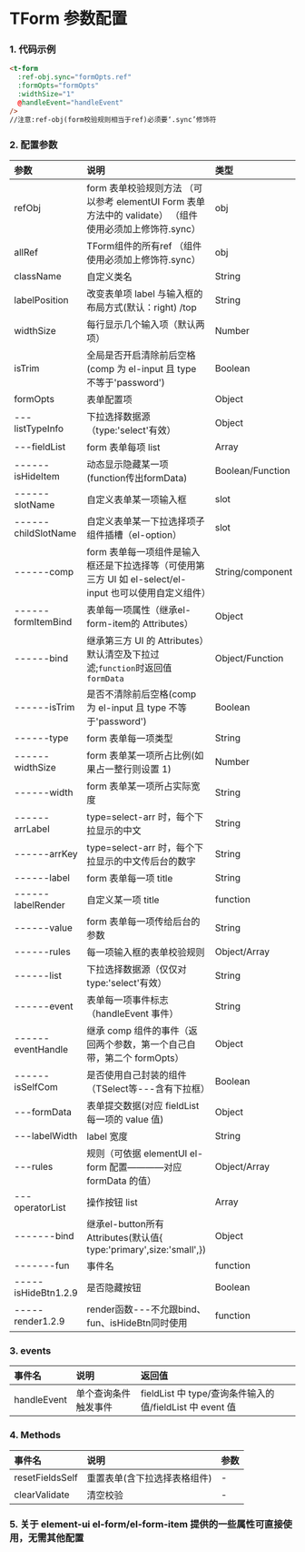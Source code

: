 # TForm 参数配置

### 1. 代码示例

```html
<t-form
  :ref-obj.sync="formOpts.ref"
  :formOpts="formOpts"
  :widthSize="1"
  @handleEvent="handleEvent"
/>
//注意:ref-obj(form校验规则相当于ref)必须要‘.sync’修饰符
```
### 2. 配置参数

| 参数                                 | 说明                                                                                                    | 类型             | 默认值      |
| :----------------------------------- | :------------------------------------------------------------------------------------------------------ | :--------------- | :---------- |
| refObj                               | form 表单校验规则方法 （可以参考 elementUI Form 表单方法中的 validate） （组件使用必须加上修饰符.sync） | obj              | -           |
| allRef                               | TForm组件的所有ref （组件使用必须加上修饰符.sync）                                                      | obj              | -           |
| className                            | 自定义类名                                                                                              | String           | -           |
| labelPosition                        | 改变表单项 label 与输入框的布局方式(默认：right) /top                                                   | String           | 'right'     |
| widthSize                            | 每行显示几个输入项（默认两项）                                                                          | Number           | 2           |
| isTrim                               | 全局是否开启清除前后空格(comp 为 el-input 且 type 不等于'password')                                     | Boolean          | true        |
| formOpts                             | 表单配置项                                                                                              | Object           | {}          |
| ---listTypeInfo                      | 下拉选择数据源（type:'select'有效）                                                                     | Object           | {}          |
| ---fieldList                         | form 表单每项 list                                                                                      | Array            | []          |
| ------isHideItem                     | 动态显示隐藏某一项(function传出formData)                                                                | Boolean/Function | false       |
| ------slotName                       | 自定义表单某一项输入框                                                                                  | slot             | -           |
| ------childSlotName                  | 自定义表单某一下拉选择项子组件插槽（el-option）                                                         | slot             | -           |
| ------comp                           | form 表单每一项组件是输入框还是下拉选择等（可使用第三方 UI 如 el-select/el-input 也可以使用自定义组件） | String/component | -           |
| ------formItemBind                   | 表单每一项属性（继承el-form-item的 Attributes）                                                         | Object           | -           |
| ------bind                           | 继承第三方 UI 的 Attributes）默认清空及下拉过滤;`function`时返回值`formData`                            | Object/Function  | -           |
| ------isTrim                         | 是否不清除前后空格(comp 为 el-input 且 type 不等于'password')                                           | Boolean          | false       |
| ------type                           | form 表单每一项类型                                                                                     | String           | 是          |
| ------widthSize                      | form 表单某一项所占比例(如果占一整行则设置 1)                                                           | Number           | 2           |
| ------width                          | form 表单某一项所占实际宽度                                                                             | String           | 100%        |
| ------arrLabel                       | type=select-arr 时，每个下拉显示的中文                                                                  | String           | 'dictLabel' |
| ------arrKey                         | type=select-arr 时，每个下拉显示的中文传后台的数字                                                      | String           | 'dictValue' |
| ------label                          | form 表单每一项 title                                                                                   | String           | -           |
| ------labelRender                    | 自定义某一项 title                                                                                      | function         | -           |
| ------value                          | form 表单每一项传给后台的参数                                                                           | String           | -           |
| ------rules                          | 每一项输入框的表单校验规则                                                                              | Object/Array     | -           |
| ------list                           | 下拉选择数据源（仅仅对 type:'select'有效）                                                              | String           | -           |
| ------event                          | 表单每一项事件标志（handleEvent 事件）                                                                  | String           | -           |
| ------eventHandle                    | 继承 comp 组件的事件（返回两个参数，第一个自己自带，第二个 formOpts）                                   | Object           | -           |
| ------isSelfCom                      | 是否使用自己封装的组件（TSelect等---含有下拉框）                                                        | Boolean          | false       |
| ---formData                          | 表单提交数据(对应 fieldList 每一项的 value 值)                                                          | Object           | -           |
| ---labelWidth                        | label 宽度                                                                                              | String           | 120px       |
| ---rules                             | 规则（可依据 elementUI el-form 配置————对应 formData 的值）                                             | Object/Array     | -           |
| ---operatorList                      | 操作按钮 list                                                                                           | Array            | -           |
| -------bind                          | 继承el-button所有Attributes(默认值{ type:'primary',size:'small',})                                      | Object           | -           |
| -------fun                           | 事件名                                                                                                  | function         | -           |
| -----isHideBtn<el-tag>1.2.9</el-tag> | 是否隐藏按钮                                                                                            | Boolean          | false       |
| -----render<el-tag>1.2.9</el-tag>    | render函数---不允跟bind、fun、isHideBtn同时使用                                                         | function         | -           |

### 3. events

| 事件名      | 说明                 | 返回值                                                   |
| :---------- | :------------------- | :------------------------------------------------------- |
| handleEvent | 单个查询条件触发事件 | fieldList 中 type/查询条件输入的值/fieldList 中 event 值 |

### 4. Methods

| 事件名          | 说明                         | 参数 |
| :-------------- | :--------------------------- | :--- |
| resetFieldsSelf | 重置表单(含下拉选择表格组件) | -    |
| clearValidate   | 清空校验                     | -    |


### 5. 关于 element-ui el-form/el-form-item 提供的一些属性可直接使用，无需其他配置
